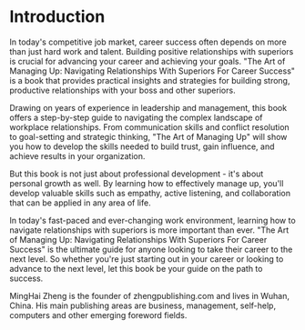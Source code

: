 # Introduction

In today's competitive job market, career success often depends on more than just hard work and talent. Building positive relationships with superiors is crucial for advancing your career and achieving your goals. "The Art of Managing Up: Navigating Relationships With Superiors For Career Success" is a book that provides practical insights and strategies for building strong, productive relationships with your boss and other superiors.

Drawing on years of experience in leadership and management, this book offers a step-by-step guide to navigating the complex landscape of workplace relationships. From communication skills and conflict resolution to goal-setting and strategic thinking, "The Art of Managing Up" will show you how to develop the skills needed to build trust, gain influence, and achieve results in your organization.

But this book is not just about professional development - it's about personal growth as well. By learning how to effectively manage up, you'll develop valuable skills such as empathy, active listening, and collaboration that can be applied in any area of life.

In today's fast-paced and ever-changing work environment, learning how to navigate relationships with superiors is more important than ever. "The Art of Managing Up: Navigating Relationships With Superiors For Career Success" is the ultimate guide for anyone looking to take their career to the next level. So whether you're just starting out in your career or looking to advance to the next level, let this book be your guide on the path to success.

MingHai Zheng is the founder of zhengpublishing.com and lives in Wuhan, China. His main publishing areas are business, management, self-help, computers and other emerging foreword fields.
